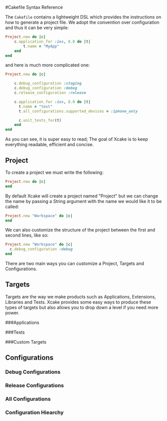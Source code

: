 #Cakefile Syntax Reference

The `Cakefile` contains a lightweight DSL which provides the instructions on how to generate
a project file. We adopt the convention over configuration and thus it can be very simple:

```ruby
Project.new do |c|
    c.application_for :ios, 8.0 do |t|
        t.name = "MyApp"
    end
end
```

and here is much more complicated one:

```ruby
Project.new do |c|

    c.debug_configuration :staging
    c.debug_configuration :debug
    c.release_configuration :release

    c.application_for :ios, 8.0 do |t|
      t.name = "test"
      t.all_configurations.supported_devices = :iphone_only

      c.unit_tests_for(t)
    end
end
```

As you can see, it is super easy to read; The goal of Xcake is to keep everything
readable, efficient and concise.

## Project

To create a project we must write the following:

```ruby
Project.new do |c|
end
```
By default Xcake will create a project named "Project" but we can change the name
by passing a String argument with the name we would like it to be called:

```ruby
Project.new "Workspace" do |c|
end
```
We can also customize the structure of the project between the first and second lines, like so:

```ruby
Project.new "Workspace" do |c|
  c.debug_configuration :debug
end
```
There are two main ways you can customize a Project, Targets and Configurations.

## Targets

Targets are the way we make products such as Applications, Extensions, Libraries and Tests.
Xcake provides some easy ways to produce these types of targets but also
allows you to drop down a level if you need more power.

###Applications

###Tests

###Custom Targets

## Configurations

### Debug Configurations

### Release Configurations

### All Configurations

### Configuration Hiearchy
